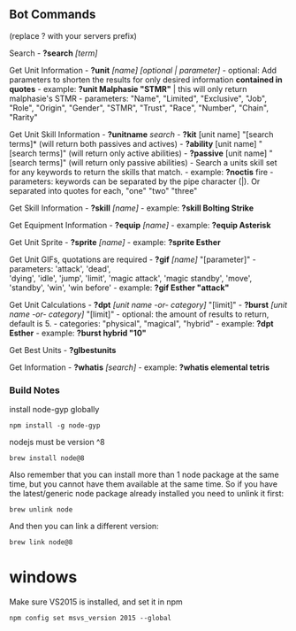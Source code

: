 ## Bot Commands ##
(replace ? with your servers prefix)

Search
    - **?search** *[term]*

Get Unit Information
    - **?unit** *[name] [optional | parameter]*
    - optional: Add parameters to shorten the results for only desired information 
                **contained in quotes**
    - example: **?unit Malphasie "STMR"**  | this will only return malphasie's STMR
    - parameters: "Name", "Limited", "Exclusive", 
                  "Job", "Role", "Origin", 
                  "Gender", "STMR", "Trust", 
                  "Race", "Number", "Chain", "Rarity"

Get Unit Skill Information
    - **?unitname** *search*
    - **?kit** [unit name] "[search terms]* (will return both passives and actives)
    - **?ability** [unit name] "[search terms]" (will return only active abilities)
    - **?passive** [unit name] "[search terms]" (will return only passive abilities)
    - Search a units skill set for any keywords to return the skills that match.
    - example: **?noctis** fire
    - parameters: keywords can be separated by the pipe character (|).
        Or separated into quotes for each, "one" "two" "three"

Get Skill Information
    - **?skill** *[name]*
    - example: **?skill Bolting Strike**

Get Equipment Information
    - **?equip** *[name]*
    - example: **?equip Asterisk**

Get Unit Sprite
    - **?sprite** *[name]*
    - example: **?sprite Esther**

Get Unit GIFs, quotations are required
    - **?gif** *[name]* "[parameter]"
    - parameters: 'attack',  'dead',  
                  'dying', 'idle',  'jump',  'limit',
                  'magic attack',  'magic standby',  'move',  
                  'standby',  'win',  'win before'
    - example: **?gif Esther "attack"**

Get Unit Calculations
    - **?dpt** *[unit name -or- category]* "[limit]"
    - **?burst** *[unit name -or- category]* "[limit]"
    - optional: the amount of results to return, default is 5.
    - categories: "physical", "magical", "hybrid"
    - example: **?dpt Esther**
    - example: **?burst hybrid "10"**

Get Best Units
    - **?glbestunits**

Get Information
    - **?whatis** *[search]*
    - example: **?whatis elemental tetris**


### Build Notes ###

install node-gyp globally
```
npm install -g node-gyp
```

nodejs must be version ^8
```
brew install node@8
```
Also remember that you can install more than 1 node package at the same time, but you cannot have them available at the same time. So if you have the latest/generic node package already installed you need to unlink it first:
```
brew unlink node
```
And then you can link a different version:
```
brew link node@8
```

# windows

Make sure VS2015 is installed, and set it in npm
```
npm config set msvs_version 2015 --global
```